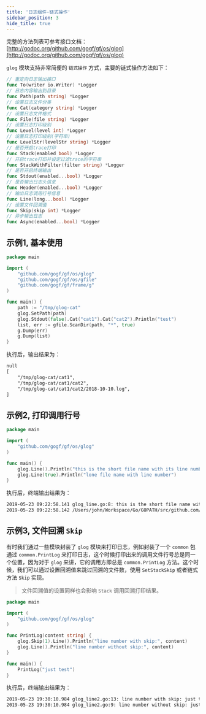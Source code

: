 ```yaml
---
title: '日志组件-链式操作'
sidebar_position: 3
hide_title: true
---
```


完整的方法列表可参考接口文档： [http://godoc.org/github.com/gogf/gf/os/glog](http://godoc.org/github.com/gogf/gf/os/glog)

`glog` 模块支持非常简便的 `链式操作` 方式，主要的链式操作方法如下：

```  go
// 重定向日志输出接口
func To(writer io.Writer) *Logger
// 日志内容输出到目录
func Path(path string) *Logger
// 设置日志文件分类
func Cat(category string) *Logger
// 设置日志文件格式
func File(file string) *Logger
// 设置日志打印级别
func Level(level int) *Logger
// 设置日志打印级别(字符串)
func LevelStr(levelStr string) *Logger
// 是否开启trace打印
func Stack(enabled bool) *Logger
// 开启trace打印并设定过滤trace的字符串
func StackWithFilter(filter string) *Logger
// 是否开启终端输出
func Stdout(enabled...bool) *Logger
// 是否输出日志头信息
func Header(enabled...bool) *Logger
// 输出日志调用行号信息
func Line(long...bool) *Logger
// 设置文件回溯值
func Skip(skip int) *Logger
// 异步输出日志
func Async(enabled...bool) *Logger

```

## 示例1, 基本使用

```  go
package main

import (
    "github.com/gogf/gf/os/glog"
    "github.com/gogf/gf/os/gfile"
    "github.com/gogf/gf/frame/g"
)

func main() {
    path := "/tmp/glog-cat"
    glog.SetPath(path)
    glog.Stdout(false).Cat("cat1").Cat("cat2").Println("test")
    list, err := gfile.ScanDir(path, "*", true)
    g.Dump(err)
    g.Dump(list)
}

```

执行后，输出结果为：

``` html
null
[
	"/tmp/glog-cat/cat1",
	"/tmp/glog-cat/cat1/cat2",
	"/tmp/glog-cat/cat1/cat2/2018-10-10.log",
]

```

## 示例2, 打印调用行号

```  go
package main

import (
	"github.com/gogf/gf/os/glog"
)

func main() {
	glog.Line().Println("this is the short file name with its line number")
	glog.Line(true).Println("lone file name with line number")
}

```

执行后，终端输出结果为：

``` html
2019-05-23 09:22:58.141 glog_line.go:8: this is the short file name with its line number
2019-05-23 09:22:58.142 /Users/john/Workspace/Go/GOPATH/src/github.com/gogf/gf/geg/os/glog/glog_line.go:9: lone file name with line number

```

## 示例3, 文件回溯 `Skip`

有时我们通过一些模块封装了 `glog` 模块来打印日志，例如封装了一个 `common` 包通过 `common.PrintLog` 来打印日志，这个时候打印出来的调用文件行号总是同一个位置，因为对于 `glog` 来讲，它的调用方即总是 `common.PrintLog` 方法。这个时候，我们可以通过设置回溯值来跳过回溯的文件数，使用 `SetStackSkip` 或者链式方法 `Skip` 实现。

> 文件回溯值的设置同样也会影响 `Stack` 调用回溯打印结果。

```  go
package main

import (
	"github.com/gogf/gf/os/glog"
)

func PrintLog(content string) {
	glog.Skip(1).Line().Println("line number with skip:", content)
	glog.Line().Println("line number without skip:", content)
}

func main() {
	PrintLog("just test")
}

```

执行后，终端输出结果为：

``` html
2019-05-23 19:30:10.984 glog_line2.go:13: line number with skip: just test
2019-05-23 19:30:10.984 glog_line2.go:9: line number without skip: just test

```